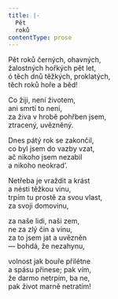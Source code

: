 ```yaml
---
title: |-
  Pět
  roků
contentType: prose
---
```


Pět roků černých, ohavných,  
žalostných hořkých pět let,  
ó těch dnů těžkých, proklatých,  
těch roků hoře a běd!

Co žiji, není životem,  
ani smrtí to není,  
za živa v hrobě pohřben jsem,  
ztracený, uvězněný.

Dnes pátý rok se zakončil,  
co byl jsem do vazby vzat,  
ač nikoho jsem nezabil  
a nikoho neokrad’.

Netřeba je vraždit a krást  
a nésti těžkou vinu,  
trpím tu prostě za svou vlast,  
za svoji domovinu,

za naše lidi, naši zem,  
ne za zlý čin a vinu,  
za to jsem jat a uvězněn  
— bohdá, že nezahynu,

volnost jak bouře přilétne  
a spásu přinese; pak vím,  
že darmo netrpím, ba ne,  
pak život marně netratím!
